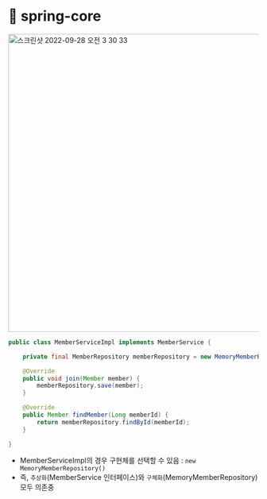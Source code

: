 # 🌱 spring-core

<img width="600" alt="스크린샷 2022-09-28 오전 3 30 33" src="https://user-images.githubusercontent.com/97823928/192607612-be80bf23-283b-4016-b7a8-cef06fa52b1b.png">

``` java
public class MemberServiceImpl implements MemberService {

    private final MemberRepository memberRepository = new MemoryMemberRepository(); 

    @Override
    public void join(Member member) {
        memberRepository.save(member);
    }

    @Override
    public Member findMember(Long memberId) {
        return memberRepository.findById(memberId);
    }

}
```

* MemberServiceImpl의 경우 구현체를 선택할 수 있음 : ```new MemoryMemberRepository()```
* 즉, ```추상화```(MemberService 인터페이스)와 ```구체화```(MemoryMemberRepository) 모두 의존중
